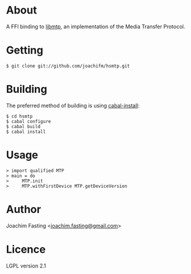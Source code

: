 # About
A FFI binding to [libmtp], an implementation of the Media Transfer Protocol.

[libmtp]: http://libmtp.sourceforge.net

# Getting

    $ git clone git://github.com/joachifm/hsmtp.git

# Building
The preferred method of building is using [cabal-install]:

    $ cd hsmtp
    $ cabal configure
    $ cabal build
    $ cabal install

[cabal-install]: http://hackage.haskell.org/package/cabal-install

# Usage

    > import qualified MTP
    > main = do
    >     MTP.init
    >     MTP.withFirstDevice MTP.getDeviceVersion

# Author
Joachim Fasting \<joachim.fasting@gmail.com\>

# Licence
LGPL version 2.1
